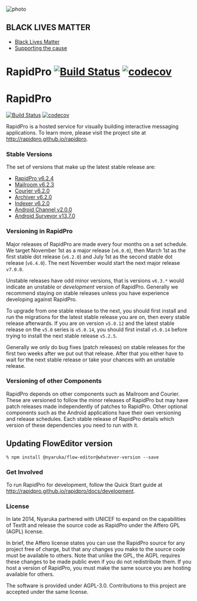 ![photo](https://i.imgur.com/PKrSNGY.png)
## BLACK LIVES MATTER

- [Black Lives Matter](https://blacklivesmatter.com/)
- [Supporting the cause](https://act.unicefusa.org/blm)

# RapidPro [![Build Status](https://travis-ci.org/rapidpro/rapidpro.svg?branch=master)](https://travis-ci.org/rapidpro/rapidpro) [![codecov](https://codecov.io/gh/rapidpro/rapidpro/branch/master/graph/badge.svg)](https://codecov.io/gh/rapidpro/rapidpro)    
# RapidPro 

[![Build Status](https://github.com/rapidpro/rapidpro/workflows/CI/badge.svg)](https://github.com/rapidpro/rapidpro/actions?query=workflow%3ACI) 
[![codecov](https://codecov.io/gh/rapidpro/rapidpro/branch/main/graph/badge.svg)](https://codecov.io/gh/rapidpro/rapidpro)

RapidPro is a hosted service for visually building interactive messaging applications.
To learn more, please visit the project site at http://rapidpro.github.io/rapidpro.

### Stable Versions

The set of versions that make up the latest stable release are:

 * [RapidPro v6.2.4](https://github.com/rapidpro/rapidpro/releases/tag/v6.2.4)
 * [Mailroom v6.2.3](https://github.com/nyaruka/mailroom/releases/tag/v6.2.3)
 * [Courier v6.2.0](https://github.com/nyaruka/courier/releases/tag/v6.2.0)
 * [Archiver v6.2.0](https://github.com/nyaruka/rp-archiver/releases/tag/v6.2.0)
 * [Indexer v6.2.0](https://github.com/nyaruka/rp-indexer/releases/tag/v6.2.0)
 * [Android Channel v2.0.0](https://github.com/rapidpro/android-channel/releases/tag/v2.0.0)
 * [Android Surveyor v13.7.0](https://github.com/rapidpro/surveyor/releases/tag/v13.7.0)

### Versioning in RapidPro

Major releases of RapidPro are made every four months on a set schedule. We target November 1st
as a major release (`v6.0.0`), then March 1st as the first stable dot release (`v6.2.0`) and July 1st
as the second stable dot release (`v6.4.0`). The next November would start the next major release `v7.0.0`.

Unstable releases have odd minor versions, that is versions `v6.3.*` would indicate an unstable or *development*
version of RapidPro. Generally we recommend staying on stable releases unless you
have experience developing against RapidPro.

To upgrade from one stable release to the next, you should first install and run the migrations
for the latest stable release you are on, then every stable release afterwards. If you are
on version `v5.0.12` and the latest stable release on the `v5.0` series is `v5.0.14`, you should
first install `v5.0.14` before trying to install the next stable release `v5.2.5`.

Generally we only do bug fixes (patch releases) on stable releases for the first two weeks after we put
out that release. After that you either have to wait for the next stable release or take your
chances with an unstable release.

### Versioning of other Components

RapidPro depends on other components such as Mailroom and Courier. These are versioned to follow the minor releases of 
RapidPro but may have patch releases made independently of patches to RapidPro. Other optional components such as the 
Android applications have their own versioning and release schedules. Each stable release of RapidPro details which 
version of these dependencies you need to run with it.

## Updating FlowEditor version

```
% npm install @nyaruka/flow-editor@whatever-version --save
```

### Get Involved

To run RapidPro for development, follow the Quick Start guide at http://rapidpro.github.io/rapidpro/docs/development.

### License

In late 2014, Nyaruka partnered with UNICEF to expand on the capabilities of TextIt and release the source code as 
RapidPro under the Affero GPL (AGPL) license.

In brief, the Affero license states you can use the RapidPro source for any project free of charge, but that any changes 
you make to the source code must be available to others. Note that unlike the GPL, the AGPL requires these changes to be 
made public even if you do not redistribute them. If you host a version of RapidPro, you must make the same source you 
are hosting available for others.

The software is provided under AGPL-3.0. Contributions to this project are accepted under the same license.
